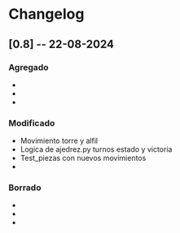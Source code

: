 # Changelog

## [0.8] -- 22-08-2024

### Agregado
-   
-   
-   

### Modificado
-   Movimiento torre y alfil
-   Logica de ajedrez.py turnos estado y victoria
-   Test_piezas con nuevos movimientos
-   

### Borrado
-   
- 
- 
